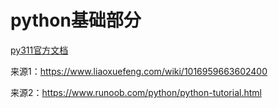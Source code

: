 # python基础部分


[py311官方文档](https://docs.python.org/zh-cn/3.11/)



来源1：https://www.liaoxuefeng.com/wiki/1016959663602400

来源2：https://www.runoob.com/python/python-tutorial.html


